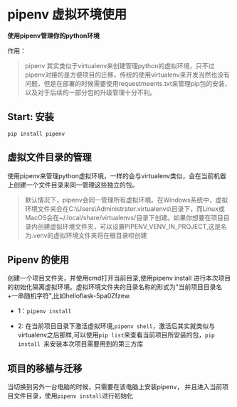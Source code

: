 # pipenv 虚拟环境使用

__使用pipenv管理你的python环境__

作用：

> pipenv 其实类似于virtualenv来创建管理python的虚拟环境，只不过pipenv对接的是方便项目的迁移，传统的使用virtualenv来开发当然也没有问题，但是在部署的时候需要使用requestmeents.txt来管理pip包的安装，以及对于后续的一部分包的升级管理十分不利。

## Start: 安装

`pip install pipenv`

## 虚拟文件目录的管理

使用pipenv来管理python虚拟环境，一样的会与virtualenv类似，会在当前机器上创建一个文件目录来同一管理这些独立的包。

> 默认情况下，pipenv会同一管理所有虚拟环境。在Windows系统中，虚拟环境文件夹会在C:\Users\Administrator\.virtualenvs\目录下，而Linux或MacOS会在~/.local/share/virtualenvs/目录下创建。如果你想要在项目目录内创建虚拟环境文件夹，可以设置PIPENV_VENV_IN_PROJECT,这是名为.venv的虚拟环境文件夹将在根目录呗创建

## Pipenv 的使用

创建一个项目文件夹，并使用cmd打开当前目录,使用pipenv install 进行本次项目的初始化隔离虚拟环境。虚拟环境文件夹的目录名称的形式为"当前项目目录名+一串随机字符",比如helloflask-5pa0Zfzew.

* 1：`pipenv install`

* 2:  在当前项目目录下激活虚拟环境,`pipenv shell`，激活后其实就类似与virtualenv之后那样,可以使用`pip list`来查看当前项目所安装的包，`pip install `来安装本次项目需要用到的第三方库

## 项目的移植与迁移

当切换到另外一台电脑的时候，只需要在该电脑上安装pipenv， 并且进入当前项目文件目录，使用`pipenv install`进行初始化
